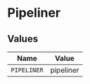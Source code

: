 # Pipeliner


## Values

| Name        | Value       |
| ----------- | ----------- |
| `PIPELINER` | pipeliner   |